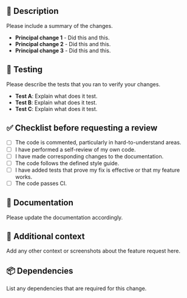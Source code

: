 ## 📝 Description 
 Please include a summary of the changes. 
 - __Principal change 1__ - Did this and this. 
 - __Principal change 2__ - Did this and this. 
 - __Principal change 3__ - Did this and this. 
 
## 🧪 Testing 
 Please describe the tests that you ran to verify your changes. 
- __Test A__: Explain what does it test.
- __Test B__: Explain what does it test.
- __Test C__: Explain what does it test.

## ✅ Checklist before requesting a review 

- [ ] The code is commented, particularly in hard-to-understand areas.
- [ ] I have performed a self-review of my own code.
- [ ] I have made corresponding changes to the documentation.
- [ ] The code follows the defined style guide.
- [ ] I have added tests that prove my fix is effective or that my feature works.
- [ ] The code passes CI.

## 📖 Documentation 
 Please update the documentation accordingly. 
 
## 📖 Additional context 
 Add any other context or screenshots about the feature request here. 
 
## 📦 Dependencies 
 List any dependencies that are required for this change. 
 
